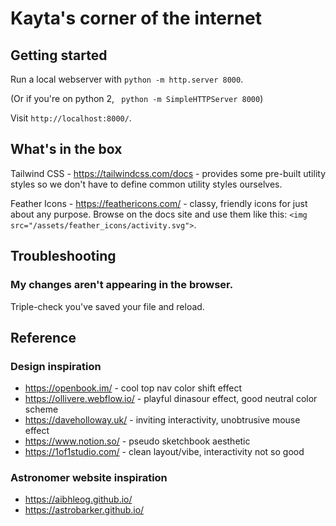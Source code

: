 # Kayta's corner of the internet

## Getting started

Run a local webserver with `python -m http.server 8000`.

(Or if you're on python 2, ` python -m SimpleHTTPServer 8000`)

Visit `http://localhost:8000/`.

## What's in the box

Tailwind CSS - https://tailwindcss.com/docs - provides some pre-built utility styles so we don't have to define common utility styles ourselves.

Feather Icons - https://feathericons.com/ - classy, friendly icons for just about any purpose. Browse on the docs site and use them like this: `<img src="/assets/feather_icons/activity.svg">`.

## Troubleshooting

### My changes aren't appearing in the browser.

Triple-check you've saved your file and reload.

## Reference

### Design inspiration

- https://openbook.im/ - cool top nav color shift effect
- https://ollivere.webflow.io/ - playful dinasour effect, good neutral color scheme
- https://daveholloway.uk/ - inviting interactivity, unobtrusive mouse effect
- https://www.notion.so/ - pseudo sketchbook aesthetic
- https://1of1studio.com/ - clean layout/vibe, interactivity not so good

### Astronomer website inspiration

- https://aibhleog.github.io/
- https://astrobarker.github.io/
